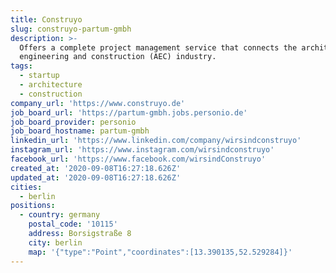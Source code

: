 ```yaml
---
title: Construyo
slug: construyo-partum-gmbh
description: >-
  Offers a complete project management service that connects the architecture,
  engineering and construction (AEC) industry.
tags:
  - startup
  - architecture
  - construction
company_url: 'https://www.construyo.de'
job_board_url: 'https://partum-gmbh.jobs.personio.de'
job_board_provider: personio
job_board_hostname: partum-gmbh
linkedin_url: 'https://www.linkedin.com/company/wirsindconstruyo'
instagram_url: 'https://www.instagram.com/wirsindconstruyo'
facebook_url: 'https://www.facebook.com/wirsindConstruyo'
created_at: '2020-09-08T16:27:18.626Z'
updated_at: '2020-09-08T16:27:18.626Z'
cities:
  - berlin
positions:
  - country: germany
    postal_code: '10115'
    address: Borsigstraße 8
    city: berlin
    map: '{"type":"Point","coordinates":[13.390135,52.529284]}'
---
```


